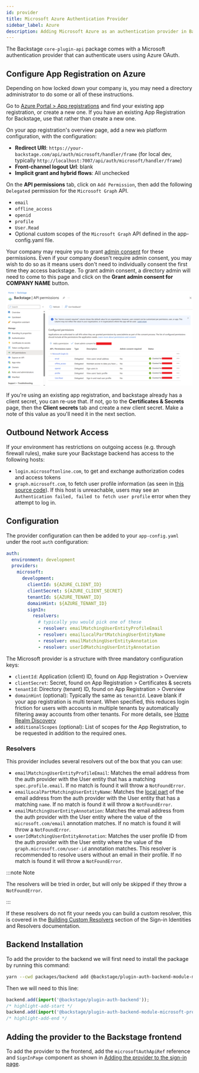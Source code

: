 ```yaml
---
id: provider
title: Microsoft Azure Authentication Provider
sidebar_label: Azure
description: Adding Microsoft Azure as an authentication provider in Backstage
---
```


The Backstage `core-plugin-api` package comes with a Microsoft authentication
provider that can authenticate users using Azure OAuth.

## Configure App Registration on Azure

Depending on how locked down your company is, you may need a directory administrator to do some or all of these instructions.

Go to [Azure Portal > App registrations](https://portal.azure.com/#view/Microsoft_AAD_RegisteredApps/ApplicationsListBlade) and find your existing app registration, or create a new one.
If you have an existing App Registration for Backstage, use that rather than create a new one.

On your app registration's overview page, add a new `Web` platform configuration, with the configuration:

- **Redirect URI**: `https://your-backstage.com/api/auth/microsoft/handler/frame` (for local dev, typically `http://localhost:7007/api/auth/microsoft/handler/frame`)
- **Front-channel logout Url**: blank
- **Implicit grant and hybrid flows**: All unchecked

On the **API permissions** tab, click on `Add Permission`, then add the following `Delegated` permission for the `Microsoft Graph` API.

- `email`
- `offline_access`
- `openid`
- `profile`
- `User.Read`
- Optional custom scopes of the `Microsoft Graph` API defined in the app-config.yaml file.

Your company may require you to grant [admin consent](https://learn.microsoft.com/en-us/azure/active-directory/manage-apps/user-admin-consent-overview) for these permissions.
Even if your company doesn't require admin consent, you may wish to do so as it means users don't need to individually consent the first time they access backstage.
To grant admin consent, a directory admin will need to come to this page and click on the **Grant admin consent for COMPANY NAME** button.

![App Registration Permissions](permissions.png)

If you're using an existing app registration, and backstage already has a client secret, you can re-use that.
If not, go to the **Certificates & Secrets** page, then the **Client secrets** tab and create a new client secret.
Make a note of this value as you'll need it in the next section.

## Outbound Network Access

If your environment has restrictions on outgoing access (e.g. through
firewall rules), make sure your Backstage backend has access to the following
hosts:

- `login.microsoftonline.com`, to get and exchange authorization codes and access
  tokens
- `graph.microsoft.com`, to fetch user profile information (as seen
  in [this source code](https://github.com/seanfisher/passport-microsoft/blob/0456aa9bce05579c18e77f51330176eb26373658/lib/strategy.js#L93-L95)).
  If this host is unreachable, users may see an `Authentication failed, failed to fetch user profile` error when they attempt to log in.

## Configuration

The provider configuration can then be added to your `app-config.yaml` under the
root `auth` configuration:

```yaml
auth:
  environment: development
  providers:
    microsoft:
      development:
        clientId: ${AZURE_CLIENT_ID}
        clientSecret: ${AZURE_CLIENT_SECRET}
        tenantId: ${AZURE_TENANT_ID}
        domainHint: ${AZURE_TENANT_ID}
        signIn:
          resolvers:
            # typically you would pick one of these
            - resolver: emailMatchingUserEntityProfileEmail
            - resolver: emailLocalPartMatchingUserEntityName
            - resolver: emailMatchingUserEntityAnnotation
            - resolver: userIdMatchingUserEntityAnnotation
```

The Microsoft provider is a structure with three mandatory configuration keys:

- `clientId`: Application (client) ID, found on App Registration > Overview
- `clientSecret`: Secret, found on App Registration > Certificates & secrets
- `tenantId`: Directory (tenant) ID, found on App Registration > Overview
- `domainHint` (optional): Typically the same as `tenantId`.
  Leave blank if your app registration is multi tenant.
  When specified, this reduces login friction for users with accounts in multiple tenants by automatically filtering away accounts from other tenants.
  For more details, see [Home Realm Discovery](https://learn.microsoft.com/en-us/azure/active-directory/manage-apps/home-realm-discovery-policy)
- `additionalScopes` (optional): List of scopes for the App Registration, to be requested in addition to the required ones.

### Resolvers

This provider includes several resolvers out of the box that you can use:

- `emailMatchingUserEntityProfileEmail`: Matches the email address from the auth provider with the User entity that has a matching `spec.profile.email`. If no match is found it will throw a `NotFoundError`.
- `emailLocalPartMatchingUserEntityName`: Matches the [local part](https://en.wikipedia.org/wiki/Email_address#Local-part) of the email address from the auth provider with the User entity that has a matching `name`. If no match is found it will throw a `NotFoundError`.
- `emailMatchingUserEntityAnnotation`: Matches the email address from the auth provider with the User entity where the value of the `microsoft.com/email` annotation matches. If no match is found it will throw a `NotFoundError`.
- `userIdMatchingUserEntityAnnotation`: Matches the user profile ID from the auth provider with the User entity where the value of the `graph.microsoft.com/user-id` annotation matches. This resolver is recommended to resolve users without an email in their profile. If no match is found it will throw a `NotFoundError`.

:::note Note

The resolvers will be tried in order, but will only be skipped if they throw a `NotFoundError`.

:::

If these resolvers do not fit your needs you can build a custom resolver, this is covered in the [Building Custom Resolvers](../identity-resolver.md#building-custom-resolvers) section of the Sign-in Identities and Resolvers documentation.

## Backend Installation

To add the provider to the backend we will first need to install the package by running this command:

```bash title="from your Backstage root directory"
yarn --cwd packages/backend add @backstage/plugin-auth-backend-module-microsoft-provider
```

Then we will need to this line:

```ts title="in packages/backend/src/index.ts"
backend.add(import('@backstage/plugin-auth-backend'));
/* highlight-add-start */
backend.add(import('@backstage/plugin-auth-backend-module-microsoft-provider'));
/* highlight-add-end */
```

## Adding the provider to the Backstage frontend

To add the provider to the frontend, add the `microsoftAuthApiRef` reference and
`SignInPage` component as shown in
[Adding the provider to the sign-in page](../index.md#sign-in-configuration).
